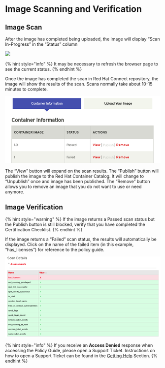 # Image Scanning and Verification

## Image Scan

After the image has completed being uploaded, the image will display “Scan In-Progress” in the “Status” column

![](https://lh6.googleusercontent.com/Md5GfSHas9u1RwKUuIRsaR-ll2V1mIafz3DnQcX3rzEivwbuJMO0B0sVlXSB4E3mB1bVSxG1FHrxV8Xq0qWXtyGfUBoDTkbMoaTgpBIkQhZuoF7jp41vGwYOamixgPaAlrDzEuQG)

{% hint style="info" %}
It may be necessary to refresh the browser page to see the current status.
{% endhint %}

Once the image has completed the scan in Red Hat Connect repository, the image will show the results of the scan. Scans normally take about 10-15 minutes to complete.

![](../../.gitbook/assets/pasted-image-0.png)

The “View” button will expand on the scan results. The “Publish” button will publish the image to the Red Hat Container Catalog. It will change to “Unpublish” once and image has been published. The “Remove” button allows you to remove an image that you do not want to use or need anymore.

## Image Verification

{% hint style="warning" %}
If the image returns a Passed scan status but the Publish button is still blocked, verify that you have completed the Certification Checklist.
{% endhint %}

If the image returns a “Failed” scan status, the results will automatically be displayed. Click on the name of the failed item \(in this example, “has\_licenses”\) for reference to the policy guide.

![](../../.gitbook/assets/image%20%285%29%20%281%29.png)

{% hint style="info" %}
If you receive an **Access Denied** response when accessing the Policy Guide, please open a Support Ticket. Instructions on how to open a Support Ticket can be found in the [Getting Help](https://redhat-connect.gitbook.io/red-hat-partner-connect-general-guide/managing-your-account/getting-help/support-ticket) Section.
{% endhint %}

